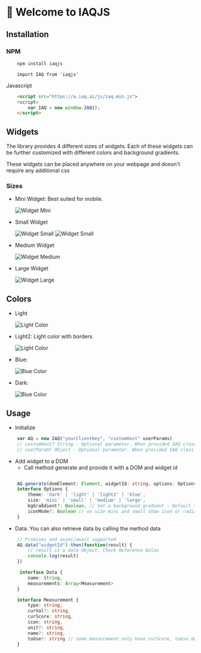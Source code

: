 # 🚀 Welcome to IAQJS

## Installation

### NPM

```sh
    npm install iaqjs
```

```jsß
    import IAQ from 'iaqjs'
```

Javascript

```html
    <script src="https://a.iaq.ai/js/iaq.min.js">
    <script>
        var IAQ = new window.IAQ();
    </script> 
```

## Widgets

The library provides 4 different sizes of widgets. Each of these widgets can be further customized with different colors and background gradients. 

These widgets can be placed anywhere on your webpage and doesn't require any additional css

### Sizes

* Mini Widget: Best suited for mobile.

    ![Widget Mini](samples/sizePreviewMini.svg)

* Small Widget

    ![Widget Small](samples/sizePreviewSmall1.svg)
    ![Widget Small](samples/sizePreviewSmall2.svg)
    
* Medium Widget

    ![Widget Medium](samples/sizePreviewBig.svg)

* Large Widget
    
    ![Widget Large](samples/sizePreivewLarge.svg)

## Colors

* Light

    ![Light Color](samples/colorPreviewLight2.svg)
* Light2: Light color with borders

    ![Light Color](samples/colorPreviewLight2.svg)
* Blue:

    ![Blue Color](samples/colorPreviewBlue.svg)
* Dark:

    ![Blue Color](samples/colorPreviewDark.svg)
## Usage

* Initialize
```typescript
    var AQ = new IAQ("yourClientKey", "customHost" userParams)
    // customHost? String - Optional parameter. When provided IAQ class will makes requests to the custom host instead of https://a.iaq.ai
    // userParam? Object - Optional parameter. When provided IAQ class will append any parameters provided when making requests to host
```
* Add widget to a DOM
    * Call method generate and provide it with a DOM and widget id
```typescript

    AQ.generate(domElement: Element, widgetId: string, options: Options) // Check Options interface
    interface Options {
        theme: 'dark' | 'light' | 'light2' | 'blue',
        size: 'mini' | 'small' | 'medium' | 'large',
        bgGraßdient?: Boolean, // Set a background gradient - Default true
        iconMode?: Boolean // on size mini and small show icon or radial graph Default true
    }
```
* Data: You can also retrieve data by calling the method data

```typescript
    // Promises and async/await supported
    AQ.data("widgetId").then(function(result) {
        // result is a data Object. Check Reference below
        console.log(result)
    })

     interface Data {
        name: String,
        measurements: Array<Measurement>
    }

    interface Measurement {
        type: string,
        curVal?: string,
        curScore: string,
        icon: string,
        unit?: string,
        name?: string,
        toUse?: string // some measurement only have curScore, toUse denotes what to display
    }
```

